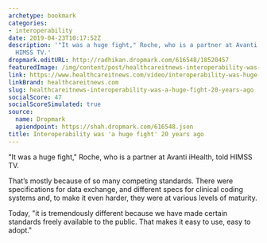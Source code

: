 ```yaml
---
archetype: bookmark
categories:
- interoperability
date: 2019-04-23T10:17:52Z
description: '"It was a huge fight," Roche, who is a partner at Avanti iHealth, told
  HIMSS TV.'
dropmark.editURL: http://radhikan.dropmark.com/616548/18520457
featuredImage: /img/content/post/healthcareitnews-interoperability-was-a-huge-fight-20-years-ago.png
link: https://www.healthcareitnews.com/video/interoperability-was-huge-fight-20-years-ago
linkBrand: healthcareitnews.com
slug: healthcareitnews-interoperability-was-a-huge-fight-20-years-ago
socialScore: 47
socialScoreSimulated: true
source:
  name: Dropmark
  apiendpoint: https://shah.dropmark.com/616548.json
title: Interoperability was 'a huge fight' 20 years ago
---
```

"It was a huge fight," Roche, who is a partner at Avanti iHealth, told HIMSS TV.

That’s mostly because of so many competing standards. There were specifications for data exchange, and different specs for clinical coding systems and, to make it even harder, they were at various levels of maturity.

Today, "it is tremendously different because we have made certain standards freely available to the public. That makes it easy to use, easy to adopt."

